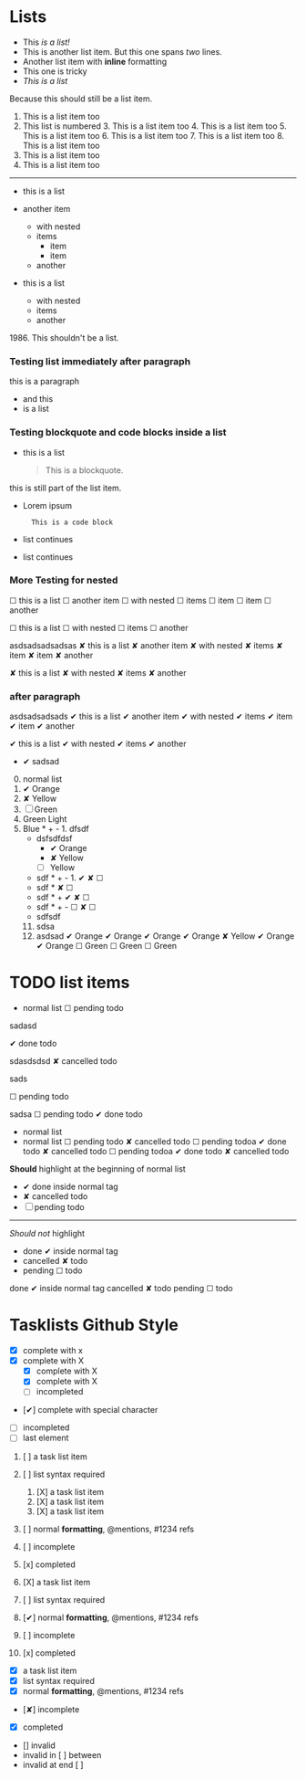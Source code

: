 # Lists

 * This *is a list!*
 * This is another list item.
   But this one spans *two* lines.
 * Another list item with __inline__ formatting
 * This one is tricky
 * *This is a list*

  Because this should still be a list item.

1. This is a list item too
2. This list is numbered
    3. This is a list item too
    4. This is a list item too
        5. This is a list item too
        6. This is a list item too
    7. This is a list item too
    8. This is a list item too
9. This is a list item too
10. This is a list item too

***

* this is a list
* another item
  * with nested
  * items
    * item
    * item
  * another

* this is a list
    * with nested
    * items
    * another

1986\. This shouldn't be a list.

### Testing list immediately after paragraph
this is a paragraph
- and this
- is a list

### Testing blockquote and code blocks inside a list
* this is a list

   > This is a blockquote.

 this is still part of the 
 list item.

* Lorem ipsum

        This is a code block  
* list continues
* list continues

### More Testing for nested

☐ this is a list
☐ another item
  ☐ with nested
  ☐ items
    ☐ item
    ☐ item
  ☐ another

☐ this is a list
    ☐ with nested
    ☐ items
    ☐ another

asdsadsadsadsas
✘ this is a list
✘ another item
  ✘ with nested
  ✘ items
    ✘ item
    ✘ item
  ✘ another

✘ this is a list
    ✘ with nested
    ✘ items
    ✘ another

### after paragraph
asdsadsadsads
✔ this is a list
✔ another item
  ✔ with nested
  ✔ items
    ✔ item
    ✔ item
  ✔ another

✔ this is a list
    ✔ with nested
    ✔ items
    ✔ another


 + ✔ sadsad

0. normal list
1. ✔ Orange
2. ✘ Yellow
3. ☐ Green
4. Green Light
5. Blue * + - 1. dfsdf
    * dsfsdfdsf
        * ✔ Orange
        + ✘ Yellow
        - ☐ Yellow 
    * sdf * + - 1. ✔ ✘ ☐
    * sdf * ✘ ☐
    * sdf * + ✔ ✘ ☐
    * sdf * + - ☐ ✘ ☐
    * sdfsdf
    11. sdsa
    12. asdsad
✔ Orange
    ✔ Orange
    ✔ Orange
    ✔ Orange
✘ Yellow
    ✔ Orange
        ✔ Orange
        ☐ Green
        ☐ Green
☐ Green

# TODO list items

- normal list
☐ pending todo

sadasd

✔ done todo

sdasdsdsd
✘ cancelled todo

sads

☐ pending todo

sadsa
☐ pending todo
✔ done todo
- normal list
- normal list
☐ pending todo
✘ cancelled todo
    ☐ pending todoa
    ✔ done todo
    ✘ cancelled todo
    ☐ pending todoa
    ✔ done todo
✘ cancelled todo

**Should** highlight at the beginning of normal list

- ✔ done inside normal tag
- ✘ cancelled todo
- ☐ pending todo

---

*Should not* highlight

- done ✔ inside normal tag
- cancelled  ✘ todo
- pending ☐ todo

done ✔ inside normal tag
cancelled  ✘ todo
pending ☐ todo

# Tasklists Github Style 

- [x] complete with x
- [X] complete with X
    - [X] complete with X
    - [X] complete with X
    - [ ] incompleted
- [✔] complete with special character
- [ ] incompleted
- [ ] last element

1. [ ] a task list item
2. [ ] list syntax required
    1. [X] a task list item
    1. [X] a task list item
    1. [X] a task list item
3. [ ] normal **formatting**, @mentions, #1234 refs
3. [ ] incomplete
3. [x] completed

1. [X] a task list item
2. [ ] list syntax required
3. [✔] normal **formatting**, @mentions, #1234 refs
3. [ ] incomplete
3. [x] completed

* [X] a task list item
* [x] list syntax required
* [X] normal **formatting**, @mentions, #1234 refs
* [✘] incomplete
* [x] completed

- [] invalid
- invalid in [ ] between
- invalid at end [ ]


